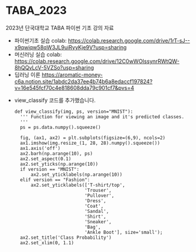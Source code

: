 # TABA_2023
2023년 단국대학교 TABA 파이썬 기초 강의 자료

- 파이썬기초 실습 colab: https://colab.research.google.com/drive/1rT-sJ--x9qwiqw58qW3JL9uiRyyKje9V?usp=sharing
- 머신러닝 실습 colab: https://colab.research.google.com/drive/12C0wWOIssynrRWtQW-8hQQvLcV-5VZSo?usp=sharing
- 딥러닝 이론 https://aromatic-money-c6a.notion.site/1abdc2da37ee4b74b6a8edaccf197824?v=16e545fcf70c4e818608dda79c901cf7&pvs=4

* view_classify 코드를 추가했습니다.
  ```
  def view_classify(img, ps, version="MNIST"):
    ''' Function for viewing an image and it's predicted classes.
    '''
    ps = ps.data.numpy().squeeze()

    fig, (ax1, ax2) = plt.subplots(figsize=(6,9), ncols=2)
    ax1.imshow(img.resize_(1, 28, 28).numpy().squeeze())
    ax1.axis('off')
    ax2.barh(np.arange(10), ps)
    ax2.set_aspect(0.1)
    ax2.set_yticks(np.arange(10))
    if version == "MNIST":
        ax2.set_yticklabels(np.arange(10))
    elif version == "Fashion":
        ax2.set_yticklabels(['T-shirt/top',
                            'Trouser',
                            'Pullover',
                            'Dress',
                            'Coat',
                            'Sandal',
                            'Shirt',
                            'Sneaker',
                            'Bag',
                            'Ankle Boot'], size='small');
    ax2.set_title('Class Probability')
    ax2.set_xlim(0, 1.1)
  ```
  
